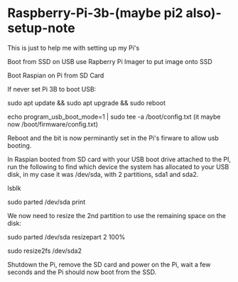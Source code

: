 # Raspberry-Pi-3b-(maybe pi2 also)-setup-note

This is just to help me with setting up my Pi's

Boot from SSD on USB
use Rapberry Pi Imager to put image onto SSD

Boot Raspian on Pi from SD Card

If never set Pi 3B to boot USB:

sudo apt update && sudo apt upgrade && sudo reboot

echo program_usb_boot_mode=1 | sudo tee -a /boot/config.txt   (it maybe now /boot/firmware/config.txt)

Reboot and the bit is now perminantly set in the Pi's firware to allow usb booting.

In Raspian booted from SD card with your USB boot drive attached to the PI, run the following to find which device the system has allocated to your USB disk, in my case it was /dev/sda, with 2 partitions, sda1 and sda2. 

lsblk

sudo parted /dev/sda print

We now need to resize the 2nd partition to use the remaining space on the disk:

sudo parted /dev/sda resizepart 2 100%

sudo resize2fs /dev/sda2

Shutdown the Pi, remove the SD card and power on the Pi, wait a few seconds and the Pi should now boot from the SSD.
